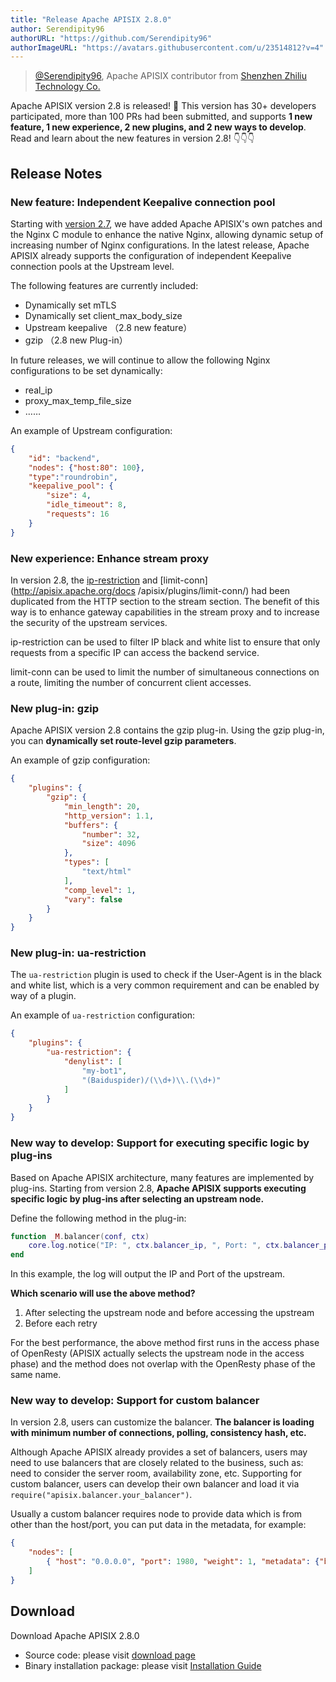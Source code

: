 ```yaml
---
title: "Release Apache APISIX 2.8.0"
author: Serendipity96
authorURL: "https://github.com/Serendipity96"
authorImageURL: "https://avatars.githubusercontent.com/u/23514812?v=4"
---
```

> [@Serendipity96](https://github.com/Serendipity96), Apache APISIX contributor from [Shenzhen Zhiliu Technology Co.](https://www.apiseven.com/)
>
<!--truncate-->

Apache APISIX version 2.8 is released! 🎉 This version has 30+ developers participated, more than 100 PRs had been submitted, and supports **1 new feature, 1 new experience, 2 new plugins, and 2 new ways to develop**. Read and learn about the new features in version 2.8!
👇👇👇

## Release Notes

### New feature: Independent Keepalive connection pool

Starting with [version 2.7](https://apisix.apache.org/blog/2021/06/29/release-apache-apisix-2.7), we have added Apache APISIX's own patches and the Nginx C module to enhance the native Nginx, allowing dynamic setup of increasing number of Nginx configurations. In the latest release, Apache APISIX already supports the configuration of independent Keepalive connection pools at the Upstream level.

The following features are currently included:

- Dynamically set mTLS
- Dynamically set client_max_body_size
- Upstream keepalive （2.8 new feature）
- gzip （2.8 new Plug-in）

In future releases, we will continue to allow the following Nginx configurations to be set dynamically:

- real_ip
- proxy_max_temp_file_size
- ……

An example of Upstream configuration:

```JSON
{
    "id": "backend",
    "nodes": {"host:80": 100},
    "type":"roundrobin",
    "keepalive_pool": {
        "size": 4,
        "idle_timeout": 8,
        "requests": 16
    }
}
```

### New experience: Enhance stream proxy

In version 2.8, the [ip-restriction](http://apisix.apache.org/docs/apisix/plugins/ip-restriction/) and [limit-conn](http://apisix.apache.org/docs /apisix/plugins/limit-conn/) had been duplicated from the HTTP section to the stream section. The benefit of this way is to enhance gateway capabilities in the stream proxy and to increase the security of the upstream services.

ip-restriction can be used to filter IP black and white list to ensure that only requests from a specific IP can access the backend service.

limit-conn can be used to limit the number of simultaneous connections on a route, limiting the number of concurrent client accesses.

### New plug-in: gzip

Apache APISIX version 2.8 contains the gzip plug-in. Using the gzip plug-in, you can **dynamically set route-level gzip parameters**.

An example of gzip configuration:

```JSON
{
    "plugins": {
        "gzip": {
            "min_length": 20,
            "http_version": 1.1,
            "buffers": {
                "number": 32,
                "size": 4096
            },
            "types": [
                "text/html"
            ],
            "comp_level": 1,
            "vary": false
        }
    }
}
```

### New plug-in: ua-restriction

The `ua-restriction` plugin is used to check if the User-Agent is in the black and white list, which is a very common requirement and can be enabled by way of a plugin.

An example of `ua-restriction` configuration:

```JSON
{
    "plugins": {
        "ua-restriction": {
            "denylist": [
                "my-bot1",
                "(Baiduspider)/(\\d+)\\.(\\d+)"
            ]
        }
    }
}
```

### New way to develop: Support for executing specific logic by plug-ins

Based on Apache APISIX architecture, many features are implemented by plug-ins. Starting from version 2.8, **Apache APISIX supports executing specific logic by plug-ins after selecting an upstream node.**

Define the following method in the plug-in:

```Lua
function _M.balancer(conf, ctx)
    core.log.notice("IP: ", ctx.balancer_ip, ", Port: ", ctx.balancer_port)
end
```

In this example, the log will output the IP and Port of the upstream.

**Which scenario will use the above method?**

1. After selecting the upstream node and before accessing the upstream
2. Before each retry

For the best performance, the above method first runs in the access phase of OpenResty (APISIX actually selects the upstream node in the access phase) and the method does not overlap with the OpenResty phase of the same name.

### New way to develop: Support for custom balancer

In version 2.8, users can customize the balancer. **The balancer is loading with minimum number of connections, polling, consistency hash, etc.**

Although Apache APISIX already provides a set of balancers, users may need to use balancers that are closely related to the business, such as: need to consider the server room, availability zone, etc. Supporting for custom balancer, users can develop their own balancer and load it via `require("apisix.balancer.your_balancer")`.

Usually a custom balancer requires node to provide data which is from other than the host/port, you can put data in the metadata, for example:

```JSON
{
    "nodes": [
        { "host": "0.0.0.0", "port": 1980, "weight": 1, "metadata": {"b": 1} }
    ]
}
```

## Download

Download Apache APISIX 2.8.0

- Source code: please visit [download page](https://apisix.apache.org/downloads/)
- Binary installation package: please visit [Installation Guide](https://apisix.apache.org/zh/docs/apisix/how-to-build/)
